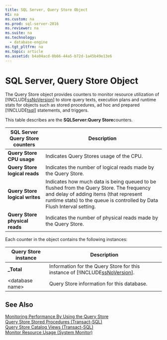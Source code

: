```yaml
---
title: SQL Server, Query Store Object
H1: na
ms.custom: na
ms.prod: sql-server-2016
ms.reviewer: na
ms.suite: na
ms.technology: 
  - database-engine
ms.tgt_pltfrm: na
ms.topic: article
ms.assetid: b4a04acd-0b66-44a5-b72d-1a45b49e13e6
---
```

# SQL Server, Query Store Object
  The Query Store object provides counters to monitor resource utilization of [!INCLUDE[ssNoVersion](../../Topics/TopicNameContainA/includes/ssNoVersion_md.md)] to store query texts, execution plans and runtime stats for objects such as stored procedures, ad hoc and prepared [!INCLUDE[tsql](../../Topics/TopicNameContainA/includes/tsql_md.md)] statements, and triggers.  
  
 This table describes are the **SQLServer:Query Store**counters.  
  
|SQL Server Query Store counters|Description|  
|-------------------------------------|-----------------|  
|**Query Store CPU usage**|Indicates Query Stores usage of the CPU.|  
|**Query Store logical reads**|Indicates the number of logical reads made by the Query Store.|  
|**Query Store logical writes**|Indicates how much data is being queued to be flushed from the Query Store. The frequency and delay of adding items (that represent runtime stats) to the queue is controlled by Data Flush Interval setting.|  
|**Query Store physical reads**|Indicates the number of physical reads made by the Query Store.|  
  
 Each counter in the object contains the following instances:  
  
|Query Store instance|Description|  
|--------------------------|-----------------|  
|**_Total**|Information for the Query Store for this instance of [!INCLUDE[ssNoVersion](../../Topics/TopicNameContainA/includes/ssNoVersion_md.md)].|  
|<database name\>|Query Store information for this database.|  
  
## See Also  
 [Monitoring Performance By Using the Query Store](../../Topics/TopicNameNotContainA/Monitoring-Performance-By-Using-the-Query-Store.md)   
 [Query Store Stored Procedures &#40;Transact-SQL&#41;](../Topic/Query%20Store%20Stored%20Procedures%20\(Transact-SQL\).md)   
 [Query Store Catalog Views &#40;Transact-SQL&#41;](../Topic/Query%20Store%20Catalog%20Views%20\(Transact-SQL\).md)   
 [Monitor Resource Usage &#40;System Monitor&#41;](../../Topics/TopicNameNotContainA/Monitor-Resource-Usage--System-Monitor-.md)  
  
  